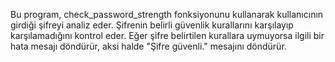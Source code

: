 Bu program, check_password_strength fonksiyonunu kullanarak kullanıcının girdiği şifreyi analiz eder. Şifrenin belirli güvenlik kurallarını karşılayıp karşılamadığını kontrol eder. Eğer şifre belirtilen kurallara uymuyorsa ilgili bir hata mesajı döndürür, aksi halde "Şifre güvenli." mesajını döndürür.
